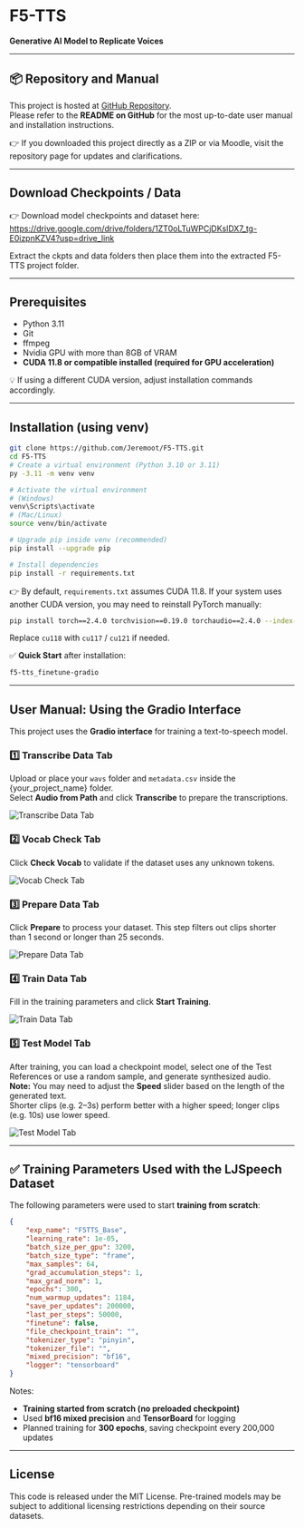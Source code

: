 
# F5-TTS

**Generative AI Model to Replicate Voices**

---

## 📦 Repository and Manual

This project is hosted at [GitHub Repository](https://github.com/Jeremoot/F5-TTS).  
Please refer to the **README on GitHub** for the most up-to-date user manual and installation instructions.

👉 If you downloaded this project directly as a ZIP or via Moodle, visit the repository page for updates and clarifications.

---

## Download Checkpoints / Data

👉 Download model checkpoints and dataset here:  
https://drive.google.com/drive/folders/1ZT0oLTuWPCjDKslDX7_tg-E0izpnKZV4?usp=drive_link

Extract the ckpts and data folders then place them into the extracted F5-TTS project folder.

---

## Prerequisites

- Python 3.11
- Git
- ffmpeg
- Nvidia GPU with more than 8GB of VRAM
- **CUDA 11.8 or compatible installed (required for GPU acceleration)**

💡 If using a different CUDA version, adjust installation commands accordingly.

---

## Installation (using venv)

```bash
git clone https://github.com/Jeremoot/F5-TTS.git
cd F5-TTS
# Create a virtual environment (Python 3.10 or 3.11)
py -3.11 -m venv venv

# Activate the virtual environment
# (Windows)
venv\Scripts\activate
# (Mac/Linux)
source venv/bin/activate

# Upgrade pip inside venv (recommended)
pip install --upgrade pip

# Install dependencies
pip install -r requirements.txt
```

👉 By default, `requirements.txt` assumes CUDA 11.8. If your system uses another CUDA version, you may need to reinstall PyTorch manually:

```bash
pip install torch==2.4.0 torchvision==0.19.0 torchaudio==2.4.0 --index-url https://download.pytorch.org/whl/cu118
```

Replace `cu118` with `cu117` / `cu121` if needed.

✅ **Quick Start** after installation:

```bash
f5-tts_finetune-gradio
```

---

## User Manual: Using the Gradio Interface

This project uses the **Gradio interface** for training a text-to-speech model.

### 1️⃣ **Transcribe Data Tab**
Upload or place your `wavs` folder and `metadata.csv` inside the {your_project_name} folder.  
Select **Audio from Path** and click **Transcribe** to prepare the transcriptions.

![Transcribe Data Tab](https://i.imgur.com/wkR1Zzo.png)

### 2️⃣ **Vocab Check Tab**
Click **Check Vocab** to validate if the dataset uses any unknown tokens.

![Vocab Check Tab](https://i.imgur.com/d1aXlHu.png)

### 3️⃣ **Prepare Data Tab**
Click **Prepare** to process your dataset. This step filters out clips shorter than 1 second or longer than 25 seconds.

![Prepare Data Tab](https://i.imgur.com/1nuL40R.png)

### 4️⃣ **Train Data Tab**
Fill in the training parameters and click **Start Training**.

![Train Data Tab](https://i.imgur.com/1CNl7QM.png)

### 5️⃣ **Test Model Tab**
After training, you can load a checkpoint model, select one of the Test References or use a random sample, and generate synthesized audio.  
**Note:** You may need to adjust the **Speed** slider based on the length of the generated text.  
Shorter clips (e.g. 2–3s) perform better with a higher speed; longer clips (e.g. 10s) use lower speed.

![Test Model Tab](https://i.imgur.com/iJaeS7F.png)

---

## ✅ **Training Parameters Used with the LJSpeech Dataset**

The following parameters were used to start **training from scratch**:

```json
{
    "exp_name": "F5TTS_Base",
    "learning_rate": 1e-05,
    "batch_size_per_gpu": 3200,
    "batch_size_type": "frame",
    "max_samples": 64,
    "grad_accumulation_steps": 1,
    "max_grad_norm": 1,
    "epochs": 300,
    "num_warmup_updates": 1184,
    "save_per_updates": 200000,
    "last_per_steps": 50000,
    "finetune": false,
    "file_checkpoint_train": "",
    "tokenizer_type": "pinyin",
    "tokenizer_file": "",
    "mixed_precision": "bf16",
    "logger": "tensorboard"
}
```

Notes:
- **Training started from scratch (no preloaded checkpoint)**
- Used **bf16 mixed precision** and **TensorBoard** for logging
- Planned training for **300 epochs**, saving checkpoint every 200,000 updates

---

## License

This code is released under the MIT License. Pre-trained models may be subject to additional licensing restrictions depending on their source datasets.
